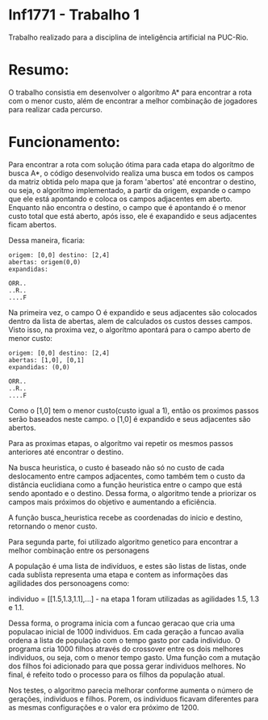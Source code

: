 # Inf1771 - Trabalho 1
Trabalho realizado para a disciplina de inteligência artificial na PUC-Rio.

# Resumo:
O trabalho consistia em desenvolver o algorítmo A* para encontrar a rota com o menor custo, além de encontrar a melhor combinação
de jogadores para realizar cada percurso.

# Funcionamento:
Para encontrar a rota com solução ótima para cada etapa do algorítmo de busca A*, o código desenvolvido realiza uma busca
em todos os campos da matriz obtida pelo mapa que ja foram 'abertos' até encontrar o destino, ou seja, o
algorítmo implementado, a partir da origem, expande o campo que ele está apontando e coloca os campos adjacentes em aberto.
Enquanto não encontra o destino, o campo que é apontando é o menor custo total que está aberto, após isso, ele é exapandido
e seus adjacentes ficam abertos.

Dessa maneira, ficaria:

    origem: [0,0] destino: [2,4]
    abertas: origem(0,0)
    expandidas:

    ORR..
    ..R..
    ....F

Na primeira vez, o campo O é expandido e seus adjacentes são colocados dentro da lista de abertas, alem de calculados os custos
desses campos. Visto isso, na proxima vez, o algorítmo apontará para o campo aberto de menor custo:
   
    origem: [0,0] destino: [2,4]
    abertas: [1,0], [0,1]
    expandidas: (0,0)

    ORR..
    ..R..
    ....F

Como o [1,0] tem o menor custo(custo igual a 1), então os proximos passos serão baseados neste campo. o [1,0] é expandido
e seus adjacentes são abertos.

Para as proximas etapas, o algorítmo vai repetir os mesmos passos anteriores até encontrar o destino.

Na busca heuristica, o custo é baseado não só no custo de cada deslocamento entre campos adjacentes, como também tem o custo da distância euclidiana como a função heuristica entre o campo que está sendo apontado e o destino. Dessa forma, o algoritmo tende a priorizar os campos mais próximos do objetivo e aumentando a eficiência.

A função busca_heuristica recebe as coordenadas do inicio e destino, retornando o menor custo.





Para segunda parte, foi utilizado algoritmo genetico para encontrar a melhor combinação entre os personagens


A população é uma lista de indivíduos, e estes são listas de listas, onde cada sublista representa uma etapa e contem as informações das agilidades dos personoagens como:

  individuo = [[1.5,1.3,1.1],...] - na etapa 1 foram utilizadas as agilidades 1.5, 1.3 e 1.1.
  
 Dessa forma, o programa inicia com a funcao geracao que cria uma populacao inicial de 1000 individuos. Em cada geração a funcao avalia ordena a lista de população com o tempo gasto por cada individuo. O programa cria 1000 filhos através do crossover entre os dois melhores individuos, ou seja, com o menor tempo gasto. Uma função com a mutação dos filhos foi adicionado para que possa gerar individuos melhores. No final, é refeito todo o processo para os filhos da população atual.
 
 Nos testes, o algoritmo parecia melhorar conforme aumenta o número de gerações, individuos e filhos. Porem, os individuos ficavam diferentes para as mesmas configurações e o valor era próximo de 1200.
 

